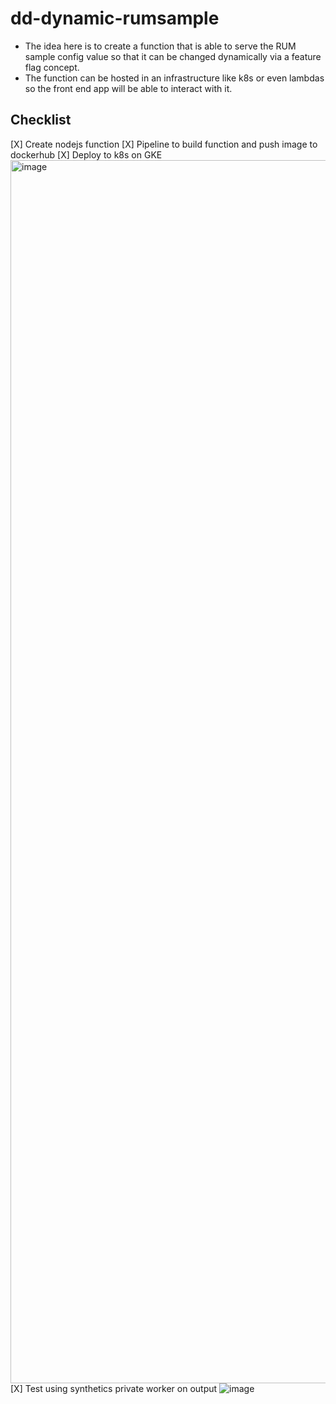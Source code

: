 # dd-dynamic-rumsample

- The idea here is to create a function that is able to serve the RUM sample config value so that it can be changed dynamically via a feature flag concept.
- The function can be hosted in an infrastructure like k8s or even lambdas so the front end app will be able to interact with it.

## Checklist
[X] Create nodejs function
[X] Pipeline to build function and push image to dockerhub
[X] Deploy to k8s on GKE
<img width="1957" alt="image" src="https://github.com/user-attachments/assets/d3adbf29-6be7-4735-8735-0e15d71faf4f" />
[X] Test using synthetics private worker on output
![image](https://github.com/user-attachments/assets/89520e84-14fc-4cbd-9f10-9dfa1b619b75)
